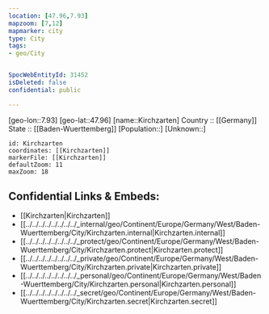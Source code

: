 ```yaml
---
location: [47.96,7.93] 
mapzoom: [7,12] 
mapmarker: city 
type: City
tags:
- geo/City


SpocWebEntityId: 31452
isDeleted: false
confidential: public

---
```

[geo-lon::7.93] 
[geo-lat::47.96] 
[name::Kirchzarten] 
Country :: [[Germany]]  
State :: [[Baden-Wuerttemberg]] 
[Population::] 
[Unknown::] 


```leaflet
id: Kirchzarten
coordinates: [[Kirchzarten]] 
markerFile: [[Kirchzarten]] 
defaultZoom: 11 
maxZoom: 18
```


## Confidential Links & Embeds: 
- [[Kirchzarten|Kirchzarten]]  
- [[../../../../../../../../_internal/geo/Continent/Europe/Germany/West/Baden-Wuerttemberg/City/Kirchzarten.internal|Kirchzarten.internal]] 
- [[../../../../../../../../_protect/geo/Continent/Europe/Germany/West/Baden-Wuerttemberg/City/Kirchzarten.protect|Kirchzarten.protect]] 
- [[../../../../../../../../_private/geo/Continent/Europe/Germany/West/Baden-Wuerttemberg/City/Kirchzarten.private|Kirchzarten.private]] 
- [[../../../../../../../../_personal/geo/Continent/Europe/Germany/West/Baden-Wuerttemberg/City/Kirchzarten.personal|Kirchzarten.personal]] 
- [[../../../../../../../../_secret/geo/Continent/Europe/Germany/West/Baden-Wuerttemberg/City/Kirchzarten.secret|Kirchzarten.secret]] 
